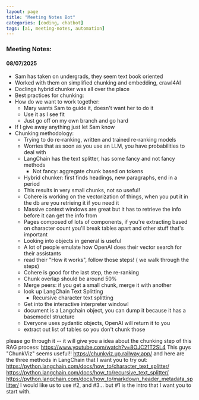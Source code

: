 ```yaml
---
layout: page
title: "Meeting Notes Bot"
categories: [coding, chatbot]
tags: [ai, meeting-notes, automation]
---
```


### Meeting Notes:
#### 08/07/2025
- Sam has taken on undergrads, they seem text book oriented
- Worked with them on simplified chunking and embedding, crawl4AI
- Doclings hybrid chunker was all over the place
- Best practices for chunking: 
- How do we want to work together: 
  - Mary wants Sam to guide it, doesn't want her to do it
  - Use it as I see fit
  - Just go off on my own branch and go hard
- If I give away anything just let Sam know
- Chunking methodology:
  - Trying to do re-ranking, written and trained re-ranking models
  - Worries that as soon as you use an LLM, you have probabilities to deal with
  - LangChain has the text splitter, has some fancy and not fancy methods
    - Not fancy: aggregate chunk based on tokens
  - Hybrid chunker: first finds headings, new paragraphs, end in a period
  - This results in very small chunks, not so useful!
  - Cohere is working on the vectorization of things, when you put it in the db are you retrieing it if you need it
  - Massive context windows are great but it has to retrieve the info before it can get the info from
  - Pages composed of lots of components, if you're extracting based on character count you'll break tables apart and other stuff that's important
  - Looking into objects in general is useful
  - A lot of people emulate how OpenAI does their vector search for their assistants
  - read their "How it works", follow those steps! ( we walk through the steps)
  - Cohere is good for the last step, the re-ranking
  - Chunk overlap should be around 50%
  - Merge peers: if you get a small chunk, merge it with another
  - look up LangChain Text Splitting
    - Recursive character text splitting
  - Get into the interactive interpreter window!
  - document is a Langchain object, you can dump it because it has a basemodel structure
  - Everyone uses pydantic objects, OpenAI will return it to you
  - extract out list of tables so you don't chunk those

 please go through it -- it will give you a idea about the chunking step of this RAG process:
https://www.youtube.com/watch?v=8OJC21T2SL4
This guys "ChunkViz" seems useful!!
https://chunkviz.up.railway.app/
and here are the three methods in LangChain that I want you to try out:
https://python.langchain.com/docs/how_to/character_text_splitter/
https://python.langchain.com/docs/how_to/recursive_text_splitter/
https://python.langchain.com/docs/how_to/markdown_header_metadata_splitter/
I would like us to use #2, and #3... but #1 is the intro that I want you to start with.